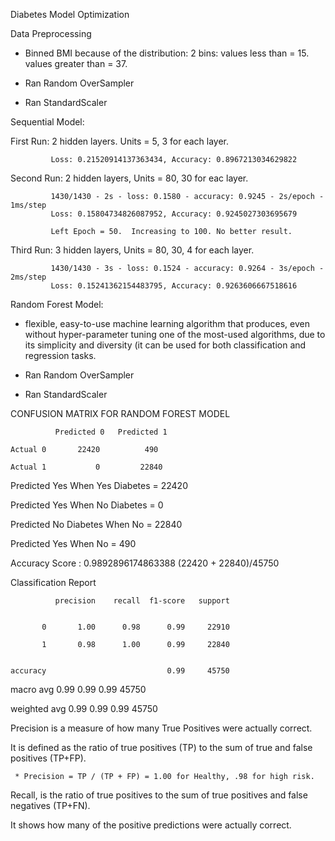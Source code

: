 Diabetes Model Optimization

Data Preprocessing

* Binned BMI because of the distribution:
   2 bins:
         values less than = 15.
         values greater than = 37.
         
* Ran Random OverSampler

* Ran StandardScaler


Sequential Model:

First Run:  2 hidden layers.  Units = 5, 3  for each layer.  
        
             Loss: 0.21520914137363434, Accuracy: 0.8967213034629822
            
            
Second Run:  2 hidden layers, Units = 80, 30 for eac layer.

             1430/1430 - 2s - loss: 0.1580 - accuracy: 0.9245 - 2s/epoch - 1ms/step
             Loss: 0.15804734826087952, Accuracy: 0.9245027303695679

             Left Epoch = 50.  Increasing to 100. No better result.
             
Third Run:   3 hidden layers, Units = 80, 30, 4  for each layer.

             1430/1430 - 3s - loss: 0.1524 - accuracy: 0.9264 - 3s/epoch - 2ms/step
             Loss: 0.15241362154483795, Accuracy: 0.9263606667518616


Random Forest Model:

 * flexible, easy-to-use machine learning algorithm that produces, even without hyper-parameter tuning
   one of the most-used algorithms, due to its simplicity and diversity (it can be used for both 
   classification and regression tasks.

* Ran Random OverSampler

* Ran StandardScaler

CONFUSION MATRIX FOR RANDOM FOREST MODEL

              Predicted 0   Predicted 1

    Actual 0       22420          490

    Actual 1           0         22840

Predicted Yes When Yes Diabetes =  22420 

Predicted Yes When No Diabetes  =      0

Predicted No Diabetes When No   =  22840 

Predicted Yes When No           =    490

Accuracy Score : 0.9892896174863388    (22420 + 22840)/45750

Classification Report


              precision    recall  f1-score   support
              

           0       1.00      0.98      0.99     22910
           
           1       0.98      1.00      0.99     22840
           

    accuracy                           0.99     45750
    
   macro avg       0.99      0.99      0.99     45750
   
weighted avg       0.99      0.99      0.99     45750


Precision is a measure of how many True Positives were actually correct.

It is defined as the ratio of true positives (TP) to the sum of true and false positives (TP+FP).

     * Precision = TP / (TP + FP) = 1.00 for Healthy, .98 for high risk.

Recall, is the ratio of true positives to the sum of true positives and false negatives (TP+FN). 

It shows how many of the positive predictions were actually correct.




